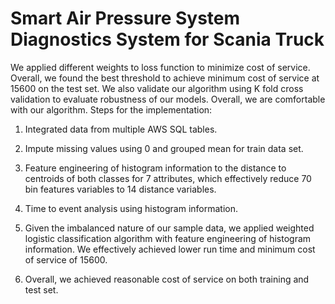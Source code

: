 # Smart Air Pressure System Diagnostics System for Scania Truck


We applied different weights to loss function to minimize cost of service. Overall, we found the best threshold to achieve minimum cost of service at 15600 on the test set. We also validate our algorithm using K fold cross validation to evaluate robustness of our models. Overall, we are comfortable with our algorithm.
Steps for the implementation:

1. Integrated data from multiple AWS SQL tables.

2. Impute missing values using 0 and grouped mean for train data set.

3. Feature engineering of histogram information to the distance to centroids of both classes for 7 attributes, which effectively reduce 70 bin features variables to 14 distance variables.

4. Time to event analysis using histogram information.

5. Given the imbalanced nature of our sample data, we applied weighted logistic classification algorithm with feature engineering of histogram information. We effectively achieved lower run time and minimum cost of service of 15600.

6. Overall, we achieved reasonable cost of service on both training and test set.
